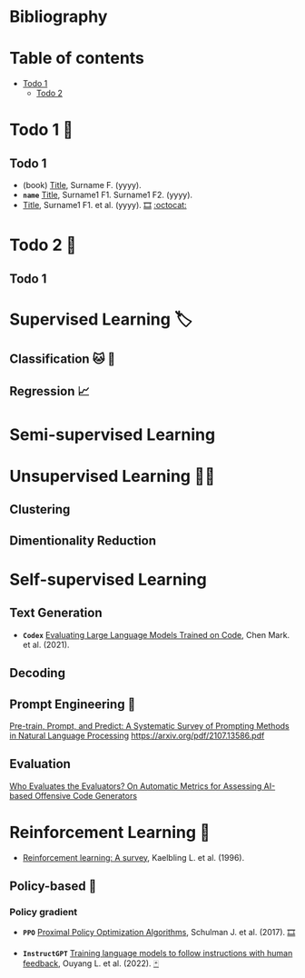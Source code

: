 # Bibliography

# Table of contents

* [Todo 1](#todo-1)
  * [Todo 2](#todo-2)

# Todo 1 :dart:

## Todo 1
* (book) [Title](https://todo.html), Surname F. (yyyy).
* **`name`** [Title](http://www.todo.pdf), Surname1 F1. Surname1 F2. (yyyy).
* [Title](http://todo.pdf), Surname1 F1. et al. (yyyy). [:film_strip:](https://www.youtube.com) [:octocat:](https://github.com/)


# Todo 2 :dart:

## Todo 1

# Supervised Learning :label:

## Classification :cat: :dog:

## Regression :chart_with_upwards_trend:

# Semi-supervised Learning

# Unsupervised Learning  :person_with_probing_cane:

## Clustering

## Dimentionality Reduction

# Self-supervised Learning

## Text Generation
* **`Codex`** [Evaluating Large Language Models Trained on Code](https://arxiv.org/abs/2107.03374), Chen Mark. et al. (2021).

## Decoding 

## Prompt Engineering :speech_balloon:
[Pre-train, Prompt, and Predict: A Systematic Survey of Prompting Methods in Natural Language Processing](https://arxiv.org/pdf/2107.13586.pdf)
https://arxiv.org/pdf/2107.13586.pdf

## Evaluation
[Who Evaluates the Evaluators? On Automatic Metrics for Assessing AI-based Offensive Code Generators](https://arxiv.org/pdf/2212.06008.pdf)

# Reinforcement Learning :robot:

* [Reinforcement learning: A survey](https://www.jair.org/index.php/jair/article/view/10166/24110), Kaelbling L. et al. (1996).


## Policy-based :muscle:

### Policy gradient
* **`PPO`** [Proximal Policy Optimization Algorithms](https://arxiv.org/abs/1707.06347), Schulman J. et al. (2017). [🎞️](https://www.youtube.com/watch?v=bqdjsmSoSgI)

* **`InstructGPT`** [Training language models to follow instructions with human feedback](https://arxiv.org/abs/2203.02155), Ouyang L. et al. (2022). [:black_joker:](https://github.com/openai/following-instructions-human-feedback/blob/main/model-card.md)


